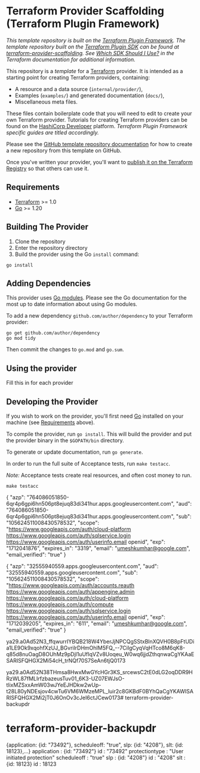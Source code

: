 # Terraform Provider Scaffolding (Terraform Plugin Framework)

_This template repository is built on the [Terraform Plugin Framework](https://github.com/hashicorp/terraform-plugin-framework). The template repository built on the [Terraform Plugin SDK](https://github.com/hashicorp/terraform-plugin-sdk) can be found at [terraform-provider-scaffolding](https://github.com/hashicorp/terraform-provider-scaffolding). See [Which SDK Should I Use?](https://developer.hashicorp.com/terraform/plugin/framework-benefits) in the Terraform documentation for additional information._

This repository is a *template* for a [Terraform](https://www.terraform.io) provider. It is intended as a starting point for creating Terraform providers, containing:

- A resource and a data source (`internal/provider/`),
- Examples (`examples/`) and generated documentation (`docs/`),
- Miscellaneous meta files.

These files contain boilerplate code that you will need to edit to create your own Terraform provider. Tutorials for creating Terraform providers can be found on the [HashiCorp Developer](https://developer.hashicorp.com/terraform/tutorials/providers-plugin-framework) platform. _Terraform Plugin Framework specific guides are titled accordingly._

Please see the [GitHub template repository documentation](https://help.github.com/en/github/creating-cloning-and-archiving-repositories/creating-a-repository-from-a-template) for how to create a new repository from this template on GitHub.

Once you've written your provider, you'll want to [publish it on the Terraform Registry](https://developer.hashicorp.com/terraform/registry/providers/publishing) so that others can use it.

## Requirements

- [Terraform](https://developer.hashicorp.com/terraform/downloads) >= 1.0
- [Go](https://golang.org/doc/install) >= 1.20

## Building The Provider

1. Clone the repository
1. Enter the repository directory
1. Build the provider using the Go `install` command:

```shell
go install
```

## Adding Dependencies

This provider uses [Go modules](https://github.com/golang/go/wiki/Modules).
Please see the Go documentation for the most up to date information about using Go modules.

To add a new dependency `github.com/author/dependency` to your Terraform provider:

```shell
go get github.com/author/dependency
go mod tidy
```

Then commit the changes to `go.mod` and `go.sum`.

## Using the provider

Fill this in for each provider

## Developing the Provider

If you wish to work on the provider, you'll first need [Go](http://www.golang.org) installed on your machine (see [Requirements](#requirements) above).

To compile the provider, run `go install`. This will build the provider and put the provider binary in the `$GOPATH/bin` directory.

To generate or update documentation, run `go generate`.

In order to run the full suite of Acceptance tests, run `make testacc`.

*Note:* Acceptance tests create real resources, and often cost money to run.

```shell
make testacc
```


{
  "azp": "764086051850-6qr4p6gpi6hn506pt8ejuq83di341hur.apps.googleusercontent.com",
  "aud": "764086051850-6qr4p6gpi6hn506pt8ejuq83di341hur.apps.googleusercontent.com",
  "sub": "105624511008430578532",
  "scope": "https://www.googleapis.com/auth/cloud-platform https://www.googleapis.com/auth/sqlservice.login https://www.googleapis.com/auth/userinfo.email openid",
  "exp": "1712041876",
  "expires_in": "3319",
  "email": "umeshkumhar@google.com",
  "email_verified": "true"
}

{
  "azp": "32555940559.apps.googleusercontent.com",
  "aud": "32555940559.apps.googleusercontent.com",
  "sub": "105624511008430578532",
  "scope": "https://www.googleapis.com/auth/accounts.reauth https://www.googleapis.com/auth/appengine.admin https://www.googleapis.com/auth/cloud-platform https://www.googleapis.com/auth/compute https://www.googleapis.com/auth/sqlservice.login https://www.googleapis.com/auth/userinfo.email openid",
  "exp": "1712039205",
  "expires_in": "611",
  "email": "umeshkumhar@google.com",
  "email_verified": "true"
}



ya29.a0Ad52N3_ffqwurrIYBQB218W4YberJjNPCQgSStxBlnXQVH0B8pFtUDia1LE9Ok9xqohfXzUJ_BGvrilrDHmOhIM5FQ_--7CiIgCyqVqHTco8M6qK8-q85d8nuOagD8OUhMz9pDjl1uUfIqVZv8Uoqeu_W0wq6jjdZthqnwaCgYKAaESARISFQHGX2Mi54cH_trNQf70S7SeAn6tjQ0173

ya29.a0Ad52N38THmsa8HwxMwGYcHGr3KS_srcewsC2tE0dLG2oqDDR9HRzWL87fMLIrfzbazeusTuv01_6K3-UZ07EWJsO-tlixMZSxxAmW03wJYeEJHDkw2wUp-t28L80yNDEsjov4cwTu6VM6WMzeMPL_luir2c8GKBdF0BYhQaCgYKAWISARISFQHGX2Mi2jT0J6OnOv3cJeI6ctJCew0173# terraform-provider-backupdr
# terraform-provider-backupdr



{application: {id: "73492"}, scheduleoff: "true", slp: {id: "4208"}, slt: {id: 18123},…}
application
: 
{id: "73492"}
id
: 
"73492"
protectiontype
: 
"User initiated protection"
scheduleoff
: 
"true"
slp
: 
{id: "4208"}
id
: 
"4208"
slt
: 
{id: 18123}
id
: 
18123


